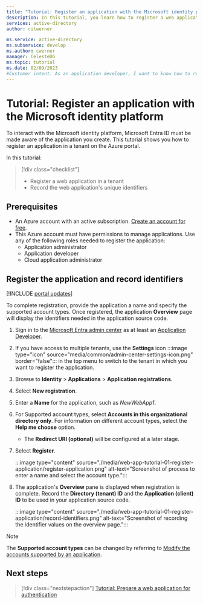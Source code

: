 ```yaml
---
title: "Tutorial: Register an application with the Microsoft identity platform"
description: In this tutorial, you learn how to register a web application with the Microsoft identity platform.
services: active-directory
author: cilwerner

ms.service: active-directory
ms.subservice: develop
ms.author: cwerner
manager: CelesteDG
ms.topic: tutorial
ms.date: 02/09/2023
#Customer intent: As an application developer, I want to know how to register my application with the Microsoft identity platform so that the security token service can issue access tokens to client applications that request them.
---
```


# Tutorial: Register an application with the Microsoft identity platform

To interact with the Microsoft identity platform, Microsoft Entra ID must be made aware of the application you create. This tutorial shows you how to register an application in a tenant on the Azure portal.

In this tutorial:

> [!div class="checklist"]
> * Register a web application in a tenant
> * Record the web application's unique identifiers

## Prerequisites

* An Azure account with an active subscription. [Create an account for free](https://azure.microsoft.com/free/).
* This Azure account must have permissions to manage applications. Use any of the following roles needed to register the application:
  * Application administrator
  * Application developer
  * Cloud application administrator

## Register the application and record identifiers

[!INCLUDE [portal updates](~/includes/portal-update.md)]

To complete registration, provide the application a name and specify the supported account types. Once registered, the application **Overview** page will display the identifiers needed in the application source code.

1. Sign in to the [Microsoft Entra admin center](https://entra.microsoft.com) as at least an [Application Developer](~/identity/role-based-access-control/permissions-reference.md#application-developer). 
1. If you have access to multiple tenants, use the **Settings** icon :::image type="icon" source="media/common/admin-center-settings-icon.png" border="false"::: in the top menu to switch to the tenant in which you want to register the application.
1. Browse to **Identity** > **Applications** > **Application registrations**.
1. Select **New registration**.
1. Enter a **Name** for the application, such as *NewWebApp1*.
1. For Supported account types, select **Accounts in this organizational directory only**. For information on different account types, select the **Help me choose** option.
    - The **Redirect URI (optional)** will be configured at a later stage.
1. Select **Register**.

    :::image type="content" source="./media/web-app-tutorial-01-register-application/register-application.png" alt-text="Screenshot of process to enter a name and select the account type.":::

1. The application's **Overview** pane is displayed when registration is complete. Record the **Directory (tenant) ID** and the **Application (client) ID** to be used in your application source code.

    :::image type="content" source="./media/web-app-tutorial-01-register-application/record-identifiers.png" alt-text="Screenshot of recording the identifier values on the overview page.":::

>[!NOTE]
> The **Supported account types** can be changed by referring to [Modify the accounts supported by an application](howto-modify-supported-accounts.md).

## Next steps

> [!div class="nextstepaction"]
> [Tutorial: Prepare a web application for authentication](web-app-tutorial-02-prepare-application.md)
